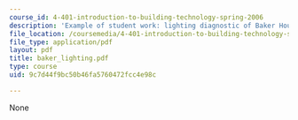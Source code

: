 ```yaml
---
course_id: 4-401-introduction-to-building-technology-spring-2006
description: 'Example of student work: lighting diagnostic of Baker House dining room.'
file_location: /coursemedia/4-401-introduction-to-building-technology-spring-2006/9c7d44f9bc50b46fa5760472fcc4e98c_baker_lighting.pdf
file_type: application/pdf
layout: pdf
title: baker_lighting.pdf
type: course
uid: 9c7d44f9bc50b46fa5760472fcc4e98c

---
```

None